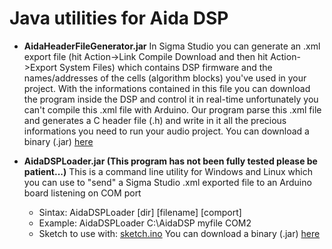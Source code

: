 # Java utilities for Aida DSP 

* __AidaHeaderFileGenerator.jar__
In Sigma Studio you can generate an .xml export file (hit Action->Link Compile Download and then hit Action->Export System Files)
which contains DSP firmware and the names/addresses of the cells (algorithm blocks) you've used in your project.
With the informations contained in this file you can download the program inside the DSP and control it in real-time 
unfortunately you can't compile this .xml file with Arduino. 
Our program parse this .xml file and generates a C header file (.h) and write in it all the precious informations you need to 
run your audio project. You can download a binary (.jar) [here](../Java/AidaHeaderFileGenerator/bin) 

* __AidaDSPLoader.jar (This program has not been fully tested please be patient...)__
This is a command line utility for Windows and Linux which
you can use to "send" a Sigma Studio .xml exported file 
to an Arduino board listening on COM port 
  * Sintax: AidaDSPLoader [dir] [filename] [comport]
  * Example: AidaDSPLoader C:\AidaDSP myfile COM2
  * Sketch to use with: [sketch.ino](../Examples) 
You can download a binary (.jar) [here](../Java/AidaDSPLoader/bin) 

